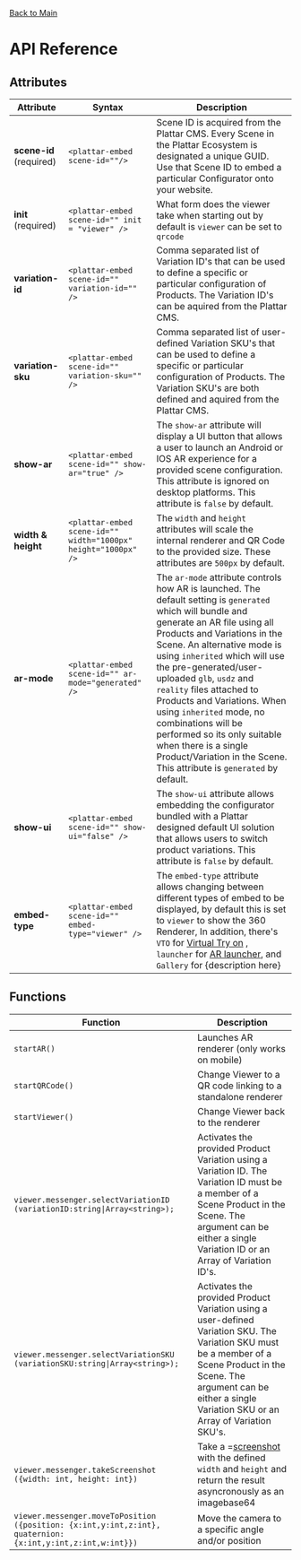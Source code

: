 [Back to Main](./)
# API Reference

## Attributes
| Attribute               | Syntax                                                |   Description                                       |
|-------------------------|-------------------------------------------------------|-----------------------------------------------------|
| **scene-id** (required) | ```<plattar-embed scene-id=""/>```                    |Scene ID is acquired from the Plattar CMS. Every Scene in the Plattar Ecosystem is designated a unique GUID. Use that Scene ID to embed a particular Configurator onto your website. |  
| **init**  (required)           |```<plattar-embed scene-id="" init = "viewer" />```    | What form does the viewer take when starting out by default is `viewer` can be set to `qrcode` |                                                   
| **variation-id**        | ```<plattar-embed scene-id="" variation-id="" />```   |Comma separated list of Variation ID's that can be used to define a specific or particular configuration of Products. The Variation ID's can be aquired from the Plattar CMS.| 
| **variation-sku**       |```<plattar-embed scene-id="" variation-sku="" />```   | Comma separated list of user-defined Variation SKU's that can be used to define a specific or particular configuration of Products. The Variation SKU's are both defined and aquired from the Plattar CMS.                            | 
| **show-ar**             |```<plattar-embed scene-id="" show-ar="true" />```     | The `show-ar` attribute will display a UI button that allows a user to launch an Android or IOS AR experience for a provided scene configuration. This attribute is ignored on desktop platforms. This attribute is `false` by default.    |   
| **width & height**      |```<plattar-embed scene-id="" width="1000px" height="1000px" />```   |The `width` and `height` attributes will scale the internal renderer and QR Code to the provided size. These attributes are `500px` by default.                                                                             |  
| **ar-mode**             |```<plattar-embed scene-id="" ar-mode="generated" />```|  The `ar-mode` attribute controls how AR is launched. The default setting is `generated` which will bundle and generate an AR file using all Products and Variations in the Scene. An alternative mode is using `inherited` which will use the pre-generated/user-uploaded `glb`, `usdz` and `reality` files attached to Products and Variations. When using `inherited` mode, no combinations will be performed so its only suitable when there is a single Product/Variation in the Scene. This attribute is `generated` by default.                                                                       |
| **show-ui**             |```<plattar-embed scene-id="" show-ui="false" />```    | The `show-ui` attribute allows embedding the configurator bundled with a Plattar designed default UI solution that allows users to switch product variations. This attribute is `false` by default.                                       |  
| **embed-type**             |```<plattar-embed scene-id="" embed-type="viewer" />```    | The `embed-type` attribute allows changing between different types of embed to be displayed, by default this is set to `viewer` to show the 360 Renderer, In addition, there's `VTO` for [Virtual Try on](../integrations/vto-integration.md) , `launcher` for [AR launcher](../installation/view-ar.md), and `Gallery` for {description here} |  



## Functions

| Function | Description   |
|------|----------------------------------------------------------------------------------------------------------------------------------------------------------|
| ```startAR()```   | Launches AR renderer (only works on mobile)|
| ```startQRCode()```   | Change Viewer to a QR code linking to a standalone renderer|
| ```startViewer()```| Change Viewer back to the renderer|
| ```viewer.messenger.selectVariationID (variationID:string\|Array<string>);```   | Activates the provided Product Variation using a Variation ID. The Variation ID must be a member of a Scene Product in the Scene. The argument can be either a single Variation ID or an Array of Variation ID's.                  |
| ```viewer.messenger.selectVariationSKU (variationSKU:string\|Array<string>);```   | Activates the provided Product Variation using a user-defined Variation SKU. The Variation SKU must be a member of a Scene Product in the Scene. The argument can be either a single Variation SKU or an Array of Variation SKU's. |
| ```viewer.messenger.takeScreenshot ({width: int, height: int})```| Take a =[screenshot](./screenshot.md) with the defined `width` and `height` and return the result asyncronously as an imagebase64|
| ```viewer.messenger.moveToPosition ({position: {x:int,y:int,z:int}, quaternion: {x:int,y:int,z:int,w:int}})```| Move the camera to a specific angle and/or position| 